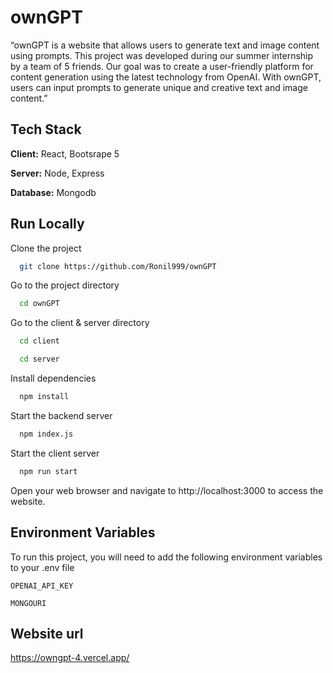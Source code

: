 
# ownGPT

“ownGPT is a website that allows users to generate text and image content using prompts. This project was developed during our summer internship by a team of 5 friends. Our goal was to create a user-friendly platform for content generation using the latest technology from OpenAI. With ownGPT, users can input prompts to generate unique and creative text and image content.”




## Tech Stack

**Client:** React, Bootsrape 5 

**Server:** Node, Express

**Database:** Mongodb


## Run Locally

Clone the project

```bash
  git clone https://github.com/Ronil999/ownGPT
```

Go to the project directory

```bash
  cd ownGPT
```

Go to the client & server directory

```bash
  cd client 
```

```bash
  cd server
```

Install dependencies

```bash
  npm install
```

Start the backend server

```bash
  npm index.js
```

Start the client server

```bash
  npm run start
```

Open your web browser and navigate to http://localhost:3000 to access the website.


## Environment Variables

To run this project, you will need to add the following environment variables to your .env file

`OPENAI_API_KEY`

`MONGOURI`


## Website url

https://owngpt-4.vercel.app/
